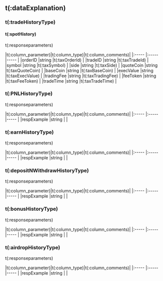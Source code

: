 ## t(:dataExplanation)
### t(:tradeHistoryType)
#### t(:spotHistory)
<p class="fake_header">t(:responseparameters)</p>
|t(:column_parameter)|t(:column_type)|t(:column_comments)|
|:----- |:-----|----- |
|orderID |string |t(:taxOrderId) |
|tradeID |string |t(:taxTradeId) |
|symbol |string |t(:taxSymbol) |
|side |string |t(:taxSide) |
|quoteCoin |string |t(:taxQuoteCoin) |
|baseCoin |string |t(:taxBaseCoin) |
|execValue |string |t(:taxExecValue) |
|tradingFee |string |t(:taxTradingFee) |
|feeToken |string |t(:taxFeeToken) |
|tradeTime |string |t(:taxTradeTime) |

### t(:PNLHistoryType)

<p class="fake_header">t(:responseparameters)</p>
|t(:column_parameter)|t(:column_type)|t(:column_comments)|
|:----- |:-----|----- |
|respExample |string | |


### t(:earnHistoryType)

<p class="fake_header">t(:responseparameters)</p>
|t(:column_parameter)|t(:column_type)|t(:column_comments)|
|:----- |:-----|----- |
|respExample |string | |


### t(:depositNWithdrawHistoryType)

<p class="fake_header">t(:responseparameters)</p>
|t(:column_parameter)|t(:column_type)|t(:column_comments)|
|:----- |:-----|----- |
|respExample |string | |


### t(:bonusHistoryType)

<p class="fake_header">t(:responseparameters)</p>
|t(:column_parameter)|t(:column_type)|t(:column_comments)|
|:----- |:-----|----- |
|respExample |string | |


### t(:airdropHistoryType)

<p class="fake_header">t(:responseparameters)</p>
|t(:column_parameter)|t(:column_type)|t(:column_comments)|
|:----- |:-----|----- |
|respExample |string | |
